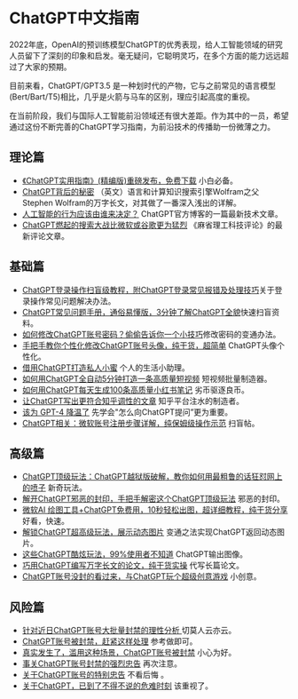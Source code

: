 # ChatGPT中文指南
2022年底，OpenAI的预训练模型ChatGPT的优秀表现，给人工智能领域的研究人员留下了深刻的印象和启发。毫无疑问，它聪明灵巧，在多个方面的能力远远超过了大家的预期。

目前来看，ChatGPT/GPT3.5 是一种划时代的产物，它与之前常见的语言模型 (Bert/Bart/T5)相比，几乎是火箭与马车的区别，理应引起高度的重视。

在当前阶段，我们与国际人工智能前沿领域还有很大差距。作为其中的一员，希望通过这份不断完善的ChatGPT学习指南，为前沿技术的传播助一份微薄之力。

## 理论篇

*  [《ChatGPT实用指南》(精编版)重磅发布，免费下载](https://mp.weixin.qq.com/s?__biz=Mzk0NDM3OTEyOQ==&mid=2247484456&idx=1&sn=b04067e44e90e20a310f8c3b922720b0&chksm=c324c1bef45348a8646f11f4a1061549dd7a5f99bbd9162fe467e4bf8e26a859a63e468802ab&token=1124812955&lang=zh_CN#rd) 小白必备。
* [ChatGPT背后的秘密](https://writings.stephenwolfram.com/2023/02/what-is-chatgpt-doing-and-why-does-it-work/) （英文）语言和计算知识搜索引擎Wolfram之父Stephen Wolfram的万字长文，对其做了一番深入浅出的详解。
* [人工智能的行为应该由谁来决定？](https://openai.com/blog/how-should-ai-systems-behave/) ChatGPT官方博客的一篇最新技术文章。
* [ChatGPT燃起的搜索大战比微软或谷歌更为猛烈](https://www.technologyreview.com/2023/02/16/1068695/chatgpt-chatbot-battle-search-microsoft-bing-google/) 《麻省理工科技评论》的最新评论文章。


## 基础篇
* [ChatGPT登录操作扫盲级教程，附ChatGPT登录常见报错及处理技巧](https://mp.weixin.qq.com/s?__biz=Mzk0NDM3OTEyOQ==&mid=2247484313&idx=1&sn=03a8db6db88cb6431dbdaa07d3ec1e62&chksm=c324c60ff4534f1945c52a3b506d1bbb4ac6691df12f45c31bfa7172c228107eeb9d29d08d3c&token=1124812955&lang=zh_CN#rd)关于登录操作常见问题解决办法。
* [ChatGPT常见问题手册，通俗易懂版，3分钟了解ChatGPT全貌](https://mp.weixin.qq.com/s?__biz=Mzk0NDM3OTEyOQ==&mid=2247484294&idx=1&sn=22373111ee42eaed60aa6ac7244feb17&chksm=c324c610f4534f0671dbaa5ec0e114726524cf4873c761f97d3b63d9bada9acdb6bfdfd54855&token=780654323&lang=zh_CN#rd)快速扫盲资料。
* [如何修改ChatGPT账号密码？偷偷告诉你一个小技巧](https://mp.weixin.qq.com/s?__biz=Mzk0NDM3OTEyOQ==&mid=2247484284&idx=1&sn=c5534858d7c7150e884c5af628cb0bee&chksm=c324c6eaf4534ffc4f2dabc85238e84432a3b2cd3f80763d0874ee8b430bf9df0dac5864bdd4&token=780654323&lang=zh_CN#rd)修改密码的变通办法。
*   [手把手教你个性化修改ChatGPT账号头像，纯干货，超简单](https://mp.weixin.qq.com/s?__biz=Mzk0NDM3OTEyOQ==&mid=2247484363&idx=1&sn=fcbf4a558165a8bf06e9c63c4daf466c&chksm=c324c65df4534f4be966e7e3b41350d342be005687ed7b9f905f4584c0dd0d4bfe0c6aa933fa&token=1124812955&lang=zh_CN#rd) ChatGPT头像个性化。
* [借用ChatGPT打造私人小蜜](https://mp.weixin.qq.com/s?__biz=Mzk0NDM3OTEyOQ==&mid=2247484192&idx=1&sn=2205547d162c4547328e6b5de6ce0e7f&chksm=c324c6b6f4534fa04c0d42dd9cacf9c58e7b5ff9de77961a0493b5b6dfce8055752014491138&token=780654323&lang=zh_CN#rd) 个人的生活小助理。
* [如何用ChatGPT全自动5分钟打造一条高质量短视频](https://mp.weixin.qq.com/s?__biz=Mzk0NDM3OTEyOQ==&mid=2247484246&idx=1&sn=042361231f3636010b668107335ba6aa&chksm=c324c6c0f4534fd634b15d39278a415f429bbd4de01df5d8acca496107a9d9500920df38983d&token=780654323&lang=zh_CN#rd) 短视频批量制造器。
* [如何用ChatGPT每天生成100条高质量小红书笔记](https://mp.weixin.qq.com/s?__biz=Mzk0NDM3OTEyOQ==&mid=2247484258&idx=1&sn=c74a7163194796ba30cb730d50afad6f&chksm=c324c6f4f4534fe206b2adda9dfbf0fa5e8a1ed4b5772de526635a44faaae53ed80905e0c875&token=780654323&lang=zh_CN#rd) 劣币驱逐良币。
* [让ChatGPT写出更符合知乎调性的文章](https://mp.weixin.qq.com/s?__biz=Mzk0NDM3OTEyOQ==&mid=2247484268&idx=1&sn=1e6ca9f8cfc5cc9c741d12255a45c4cc&chksm=c324c6faf4534fecaf3974bf8dc1ffc345a4b9f71b25db3d8df1f4a05568922b9f57d4a61bc0&token=780654323&lang=zh_CN#rd) 知乎平台注水的制造者。
*  [该为 GPT-4 降温了](https://mp.weixin.qq.com/s?__biz=Mzk0NDM3OTEyOQ==&mid=2247484325&idx=1&sn=0b0644e82007e0a16879a8cb80b5c644&chksm=c324c633f4534f25492f8c870aefa9437c6b054ef7c96197d4b3e66ff7cbaf80432c79c543c0&token=1124812955&lang=zh_CN#rd) 先学会"怎么向ChatGPT提问”更为重要。
*   [ChatGPT相关：微软账号注册步骤详解，纯保姆级操作示范](https://mp.weixin.qq.com/s?__biz=Mzk0NDM3OTEyOQ==&mid=2247484527&idx=1&sn=128952038fe1a1d79b3090b0338d948f&chksm=c324c1f9f45348ef9de4f3032fcb047e8f3738a600b3cc90890ff7b9e8eace2bae616fb986d4&token=880530703&lang=zh_CN#rd) 扫盲帖。

## 高级篇
*  [ChatGPT顶级玩法：ChatGPT越狱版破解，教你如何用最粗鲁的话狂怼网上的喷子](https://mp.weixin.qq.com/s?__biz=Mzk0NDM3OTEyOQ==&mid=2247484425&idx=1&sn=c49de626c9ff42c8c3de8025b114a8fd&chksm=c324c19ff45348899a2face11086ca3dfee6cb97c99a1b8d8c4a42cfa5b60d24b4e80ee6e793&token=1124812955&lang=zh_CN#rd) 新奇玩法。
*  [解开ChatGPT邪恶的封印，手把手解密这个ChatGPT顶级玩法](https://mp.weixin.qq.com/s?__biz=Mzk0NDM3OTEyOQ==&mid=2247484436&idx=1&sn=659729b4149b8bcd05ba7b7d802e1c1d&chksm=c324c182f4534894de76ff685c48f9c22b1cff07c96b047f5733a00859cca9eb742aefb872e3&token=1124812955&lang=zh_CN#rd) 邪恶的封印。
*  [微软AI 绘图工具+ChatGPT免费用，10秒轻松出图，超详细教程，纯干货分享](https://mp.weixin.qq.com/s?__biz=Mzk0NDM3OTEyOQ==&mid=2247484475&idx=1&sn=50dcf3355d26d5c5564cc90163bb6a38&chksm=c324c1adf45348bbd490fa2899d27543e06f2f2607c2ca601a530546669c20dd44fcf1659d3c&token=1124812955&lang=zh_CN#rd) 好看，快速。
* [解锁ChatGPT超高级玩法，展示动态图片](https://mp.weixin.qq.com/s?__biz=Mzk0NDM3OTEyOQ==&mid=2247484222&idx=1&sn=ee4036694ad43c7a3949c84ebc94f07e&chksm=c324c6a8f4534fbea75eaa69a5b3e5d38c68f6cc6770665888e7c963b1cc8ecfc3fb82014e47&token=780654323&lang=zh_CN#rd) 变通之法实现ChatGPT返回动态图片。
*  [这些ChatGPT酷炫玩法，99%使用者不知道](https://mp.weixin.qq.com/s?__biz=Mzk0NDM3OTEyOQ==&mid=2247484389&idx=1&sn=34afea8c052e3d1333aa279cd8bbfabb&chksm=c324c673f4534f65985f219a05ef7b013ee5fcb4e3e951d23c2ae25c62009d42510b217a652c&token=1124812955&lang=zh_CN#rd) ChatGPT输出图像。
*  [巧用ChatGPT编写万字长文的论文，纯干货实操](https://mp.weixin.qq.com/s?__biz=Mzk0NDM3OTEyOQ==&mid=2247484412&idx=1&sn=63c2b3cac04da1d845337df102bf5431&chksm=c324c66af4534f7cec704e1d2ac2b0aa19d4b1e3635a5a1a196acb995b052162a3ce2916e2f4&token=1124812955&lang=zh_CN#rd) 代写长篇论文。
*   [ChatGPT账号没封的看过来，与ChatGPT玩个超级创意游戏](https://mp.weixin.qq.com/s?__biz=Mzk0NDM3OTEyOQ==&mid=2247484560&idx=1&sn=cd8b056343b367266fa01122657ab6a5&chksm=c324c106f45348101f2ce77612de92fde958fb4fe98b651285e17fe7c2f78d0c9688b5161e18&token=880530703&lang=zh_CN#rd) 小创意。


## 风险篇
* [针对近日ChatGPT账号大批量封禁的理性分析 ](https://mp.weixin.qq.com/s?__biz=Mzk0NDM3OTEyOQ==&mid=2247484536&idx=1&sn=419fdfe587569b877896fc08f0cd316c&chksm=c324c1eef45348f8da53e29c43e146f5c214559ba9379c0ecbf30113a209f4388c38b042958c&token=880530703&lang=zh_CN#rd) 切莫人云亦云。
* [ChatGPT账号被封禁，赶紧这样处理](https://mp.weixin.qq.com/s?__biz=Mzk0NDM3OTEyOQ==&mid=2247484544&idx=1&sn=b54b010478fe7f24fa9ba503b5af2f87&chksm=c324c116f45348008d431e40522d3b4f8976cf8816e7c68955513f20e05f53fe538a66661cab&token=880530703&lang=zh_CN#rd) 参考做即可。
*  [真实发生了，滥用这种场景，ChatGPT账号被封禁](https://mp.weixin.qq.com/s?__biz=Mzk0NDM3OTEyOQ==&mid=2247484337&idx=1&sn=bfdbc2117b043752cd47268c291704b8&chksm=c324c627f4534f31f91009a8d519ca388c791ca0e8166eb7dc77abd8cb35b6d0d6d9d3511c13&token=1124812955&lang=zh_CN#rd) 小心为好。
* [事关ChatGPT账号封禁的强烈忠告](https://mp.weixin.qq.com/s?__biz=Mzk0NDM3OTEyOQ==&mid=2247484378&idx=1&sn=f14a6cb4cd7b319e93a09947b3ce9f32&chksm=c324c64cf4534f5ae111f57ac935bd01e26fa02501df26331af21580b76d65d23958604c6087&token=1124812955&lang=zh_CN#rd) 再次注意。
*  [关于ChatGPT账号的特别忠告](https://mp.weixin.qq.com/s?__biz=Mzk0NDM3OTEyOQ==&mid=2247484501&idx=1&sn=bfea5f7007f89347725a926d4f317643&chksm=c324c1c3f45348d5480b520db974d3eaeb398bf1cf69b66f072f23ab50fa014706caa0cbfc66&token=880530703&lang=zh_CN#rd) 不看后悔 。
*  [关于ChatGPT，已到了不得不说的危难时刻](https://mp.weixin.qq.com/s?__biz=Mzk0NDM3OTEyOQ==&mid=2247484490&idx=1&sn=3e02bc7acaefd9957b3d51f5f04cf1a9&chksm=c324c1dcf45348ca6dfe2f6eb9a5f140ee0f43ff8aa63e69aa6818ec41ec356d5196423b4c1c&token=880530703&lang=zh_CN#rd) 该重视了。




